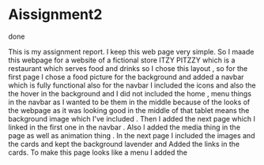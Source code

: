 # Aissignment2
 done

This is my assignment report.
I keep this web page very simple.
So I maade this webpage for a website of a fictional store ITZY PITZZY which is a restaurant which serves food and drinks so I chose this layout , so for the first page I chose a food picture  for  the background and added a navbar which is fully functional also for the navbar I included the icons and also the the hover in the background  and I did not included the home , menu things in the navbar as I wanted to be them in the middle because of the looks of the webpage as it was looking good in the middle of that  tablet means the background image which I've included . Then I added the next page  which I linked in the first one in the navbar .
Also I added the media thing in the page as well as animation thing . In the next page I included the images and the cards and kept the background lavender and Added the links in the cards.
To make this page looks like a menu I added the  
